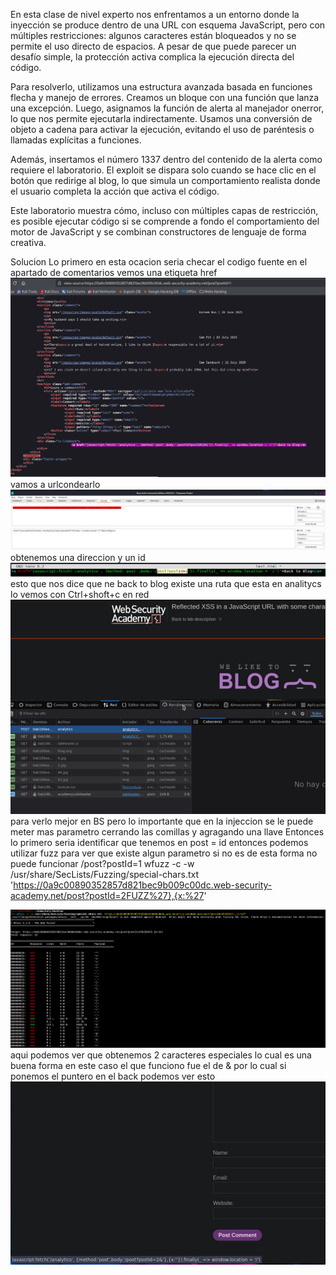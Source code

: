 En esta clase de nivel experto nos enfrentamos a un entorno donde la inyección se produce dentro de una URL con esquema JavaScript, pero con múltiples restricciones: algunos caracteres están bloqueados y no se permite el uso directo de espacios. A pesar de que puede parecer un desafío simple, la protección activa complica la ejecución directa del código.

Para resolverlo, utilizamos una estructura avanzada basada en funciones flecha y manejo de errores. Creamos un bloque con una función que lanza una excepción. Luego, asignamos la función de alerta al manejador onerror, lo que nos permite ejecutarla indirectamente. Usamos una conversión de objeto a cadena para activar la ejecución, evitando el uso de paréntesis o llamadas explícitas a funciones.

Además, insertamos el número 1337 dentro del contenido de la alerta como requiere el laboratorio. El exploit se dispara solo cuando se hace clic en el botón que redirige al blog, lo que simula un comportamiento realista donde el usuario completa la acción que activa el código.

Este laboratorio muestra cómo, incluso con múltiples capas de restricción, es posible ejecutar código si se comprende a fondo el comportamiento del motor de JavaScript y se combinan constructores de lenguaje de forma creativa.

Solucion
Lo primero en esta ocacion seria checar el codigo fuente en el apartado de comentarios
vemos una etiqueta href
![Pasted_image_20250718175710.png](/Imagenes/Pasted_image_20250718175710.png)
vamos a urlcondearlo
![Pasted_image_20250718175813.png](/Imagenes/Pasted_image_20250718175813.png)
obtenemos una direccion y un id
![Pasted_image_20250718175929.png](/Imagenes/Pasted_image_20250718175929.png)
esto que nos dice que ne back to blog existe una ruta que esta en analitycs lo vemos con Ctrl+shoft+c en red
![Pasted_image_20250718180506.png](/Imagenes/Pasted_image_20250718180506.png)
para verlo mejor en BS
pero lo importante que en la injeccion se le puede meter mas parametro cerrando las comillas y agragando una llave
Entonces lo primero seria identificar que tenemos en post = id
entonces podemos utilizar fuzz para ver que existe algun parametro si no es de esta forma no puede funcionar
/post?postId=1
wfuzz -c -w /usr/share/SecLists/Fuzzing/special-chars.txt 'https://0a9c00890352857d821bec9b009c00dc.web-security-academy.net/post?postId=2FUZZ%27},{x:%27'

![Pasted_image_20250718183148.png](/Imagenes/Pasted_image_20250718183148.png)
aqui podemos ver que obtenemos 2 caracteres especiales lo cual es una buena forma en este caso el que funciono fue el de &
por lo cual si ponemos el puntero en el back podemos ver esto
![Pasted_image_20250718183535.png](/Imagenes/Pasted_image_20250718183535.png)
